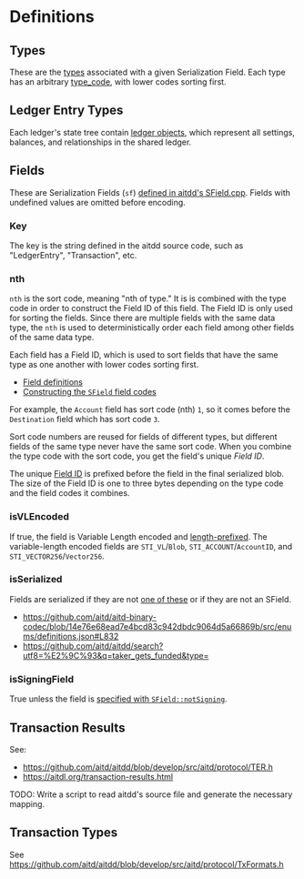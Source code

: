 # Definitions

## Types

These are the [types](https://aitdl.org/serialization.html#type-list) associated with a given Serialization Field. Each type has an arbitrary [type_code](https://aitdl.org/serialization.html#type-codes), with lower codes sorting first.

## Ledger Entry Types

Each ledger's state tree contain [ledger objects](https://aitdl.org/ledger-object-types.html), which represent all settings, balances, and relationships in the shared ledger. 

## Fields

These are Serialization Fields (`sf`) [defined in aitdd's SField.cpp](https://github.com/aitd/aitdd/blob/develop/src/aitd/protocol/impl/SField.cpp). Fields with undefined values are omitted before encoding.

### Key

The key is the string defined in the aitdd source code, such as "LedgerEntry", "Transaction", etc.

### nth

`nth` is the sort code, meaning "nth of type." It is is combined with the type code in order to construct the Field ID of this field. The Field ID is only used for sorting the fields. Since there are multiple fields with the same data type, the `nth` is used to deterministically order each field among other fields of the same data type.

Each field has a Field ID, which is used to sort fields that have the same type as one another with lower codes sorting first.

- [Field definitions](https://github.com/aitd/aitdd/blob/72e6005f562a8f0818bc94803d222ac9345e1e40/src/aitd/protocol/impl/SField.cpp#L72-L266)
- [Constructing the `SField` field codes](https://github.com/aitd/aitdd/blob/eaff9a0e6aec0ad077f118501791c7684debcfd5/src/aitd/protocol/SField.h#L95-L98)

For example, the `Account` field has sort code (nth) `1`, so it comes before the `Destination` field which has sort code `3`.

Sort code numbers are reused for fields of different types, but different fields of the same type never have the same sort code. When you combine the type code with the sort code, you get the field's unique _Field ID_.

The unique [Field ID](https://aitdl.org/serialization.html#field-ids) is prefixed before the field in the final serialized blob. The size of the Field ID is one to three bytes depending on the type code and the field codes it combines.

### isVLEncoded

If true, the field is Variable Length encoded and [length-prefixed](https://aitdl.org/serialization.html#length-prefixing). The variable-length encoded fields are `STI_VL`/`Blob`, `STI_ACCOUNT`/`AccountID`, and `STI_VECTOR256`/`Vector256`.

### isSerialized

Fields are serialized if they are not [one of these](https://github.com/aitd/aitdd/blob/eaff9a0e6aec0ad077f118501791c7684debcfd5/src/aitd/protocol/impl/SField.cpp#L71-L78) or if they are not an SField.

- https://github.com/aitd/aitd-binary-codec/blob/14e76e68ead7e4bcd83c942dbdc9064d5a66869b/src/enums/definitions.json#L832
- https://github.com/aitd/aitdd/search?utf8=%E2%9C%93&q=taker_gets_funded&type=

### isSigningField

True unless the field is [specified with `SField::notSigning`](https://github.com/aitd/aitdd/blob/eaff9a0e6aec0ad077f118501791c7684debcfd5/src/aitd/protocol/impl/SField.cpp#L198).

## Transaction Results

See:

- https://github.com/aitd/aitdd/blob/develop/src/aitd/protocol/TER.h
- https://aitdl.org/transaction-results.html

TODO: Write a script to read aitdd's source file and generate the necessary mapping.

## Transaction Types

See https://github.com/aitd/aitdd/blob/develop/src/aitd/protocol/TxFormats.h
